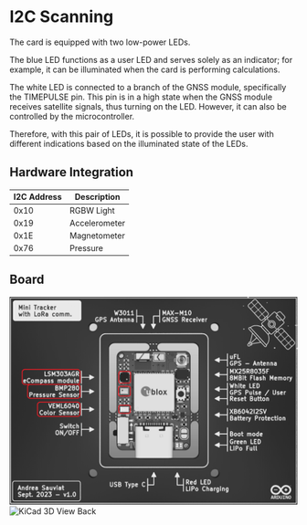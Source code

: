 # I2C Scanning

The card is equipped with two low-power LEDs.

The blue LED functions as a user LED and serves solely as an indicator; for example, it can be illuminated when the card is performing calculations.

The white LED is connected to a branch of the GNSS module, specifically the TIMEPULSE pin. This pin is in a high state when the GNSS module receives satellite signals, thus turning on the LED. However, it can also be controlled by the microcontroller.

Therefore, with this pair of LEDs, it is possible to provide the user with different indications based on the illuminated state of the LEDs.

## Hardware Integration

| I2C Address | Description    |
| ----------- | -------------- |
| 0x10        | RGBW Light     |
| 0x19        | Accelerometer  |
| 0x1E        | Magnetometer   |
| 0x76        | Pressure       |

## Board
![KiCad 3D View Front](/0_GitBook/Images/Kicad_3DViewFront_BnW_Sensors.png)
![KiCad 3D View Back](/0_GitBook/Images/Kicad_3DViewBack_BnW_Sensors.png)
